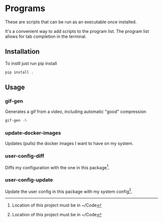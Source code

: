 # Programs

These are scripts that can be run as an executable once installed.

It's a convenient way to add scripts to the program list.  The program list allows for tab completion in the terminal.

## Installation

To instll just run pip install

```bash
pip install .
```

## Usage

### gif-gen

Generates a gif from a video, including automatic "good" compression

```bash
gif-gen -h
```

### update-docker-images

Updates (pulls) the docker images I want to have on my system.

### user-config-diff

Diffs my configuration with the one in this package[^1].

### user-config-update

Update the user config in this package with my system config[^1].

[^1]: Location of this project must be in ~/Code
